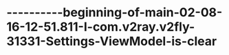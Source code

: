# ----------beginning-of-main-02-08-16-12-51.811-I-com.v2ray.v2fly-31331-Settings-ViewModel-is-clear